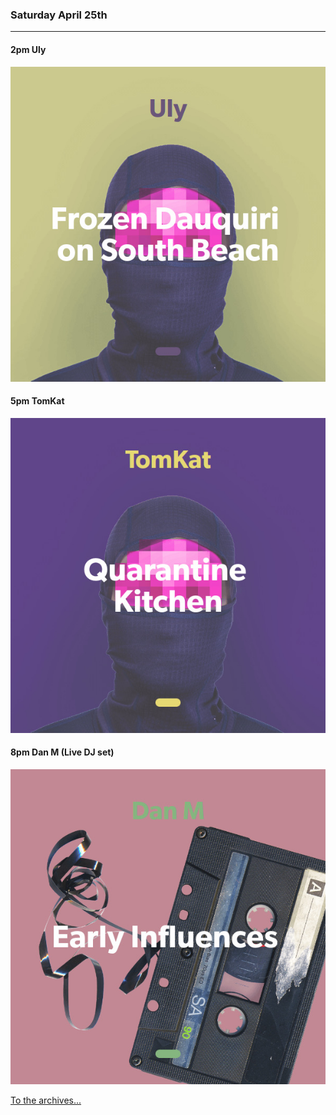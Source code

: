### Saturday April 25th
---

#### 2pm Uly
![alt-text](assets/owner/images/20200425-2pm.jpeg)

#### 5pm TomKat
![alt-text](assets/owner/images/20200425-5pm.jpeg)

#### 8pm Dan M (Live DJ set)
![alt-text](assets/owner/images/20200425-8pm.jpeg)


[To the archives...](archive.html)
